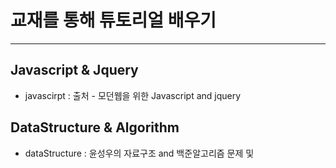 
교재를 통해 튜토리얼 배우기
==========================
****

Javascript & Jquery
-----------------
 + javascirpt : 출처 - 모던웹을 위한 Javascript and jquery


DataStructure & Algorithm
---------------------------
+ dataStructure : 윤성우의 자료구조 and 백준알고리즘 문제 및 
